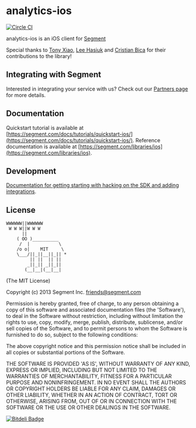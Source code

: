 # analytics-ios 

[![Circle CI](https://img.shields.io/circleci/project/BrightFlair/PHP.Gt.svg?style=flat-square)](https://circleci.com/gh/segmentio/analytics-ios)

analytics-ios is an iOS client for [Segment](https://segment.com)

Special thanks to [Tony Xiao](https://github.com/tonyxiao), [Lee Hasiuk](https://github.com/lhasiuk) and [Cristian Bica](https://github.com/cristianbica) for their contributions to the library!

## Integrating with Segment

Interested in integrating your service with us? Check out our [Partners page](https://segment.com/partners/) for more details.

## Documentation

Quickstart tutorial is available at [https://segment.com/docs/tutorials/quickstart-ios/](https://segment.com/docs/tutorials/quickstart-ios/).
Reference documentation is available at [https://segment.com/libraries/ios](https://segment.com/libraries/ios).

## Development

[Documentation for getting starting with hacking on the SDK and adding integrations](https://segmentio.hackpad.com/Engineering-Getting-started-with-the-iOS-SDK-1LQqD1q9SKQ).

## License

```
WWWWWW||WWWWWW
 W W W||W W W
      ||
    ( OO )__________
     /  |           \
    /o o|    MIT     \
    \___/||_||__||_|| *
         || ||  || ||
        _||_|| _||_||
       (__|__|(__|__|
```

(The MIT License)

Copyright (c) 2013 Segment Inc. <friends@segment.com>

Permission is hereby granted, free of charge, to any person obtaining a copy of this software and associated documentation files (the 'Software'), to deal in the Software without restriction, including without limitation the rights to use, copy, modify, merge, publish, distribute, sublicense, and/or sell copies of the Software, and to permit persons to whom the Software is furnished to do so, subject to the following conditions:

The above copyright notice and this permission notice shall be included in all copies or substantial portions of the Software.

THE SOFTWARE IS PROVIDED 'AS IS', WITHOUT WARRANTY OF ANY KIND, EXPRESS OR IMPLIED, INCLUDING BUT NOT LIMITED TO THE WARRANTIES OF MERCHANTABILITY, FITNESS FOR A PARTICULAR PURPOSE AND NONINFRINGEMENT. IN NO EVENT SHALL THE AUTHORS OR COPYRIGHT HOLDERS BE LIABLE FOR ANY CLAIM, DAMAGES OR OTHER LIABILITY, WHETHER IN AN ACTION OF CONTRACT, TORT OR OTHERWISE, ARISING FROM, OUT OF OR IN CONNECTION WITH THE SOFTWARE OR THE USE OR OTHER DEALINGS IN THE SOFTWARE.


[![Bitdeli Badge](https://d2weczhvl823v0.cloudfront.net/segmentio/analytics-ios/trend.png)](https://bitdeli.com/free "Bitdeli Badge")
